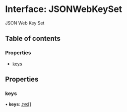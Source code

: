 # Interface: JSONWebKeySet

JSON Web Key Set

## Table of contents

### Properties

- [keys](types.JSONWebKeySet.md#keys)

## Properties

### keys

• **keys**: [`JWK`](types.JWK.md)[]
